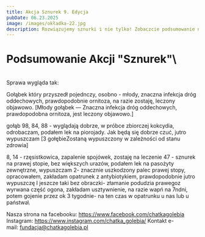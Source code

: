 ```yaml
---
title: Akcja Sznurek 9. Edycja
pubDate: 06.23.2025
image: /images/okładka-22.jpg
description: Rozwiązujemy sznurki i nie tylko! Zobaczcie podsumowanie naszej akcji.
---
```

# Podsumowanie Akcji "Sznurek"\
\
Sprawa wygląda tak: 

Gołąbek który przyszedł pojednczy, osobno - młody, znaczna infekcja dróg oddechowych, prawdopodobnie ornitoza, na razie zostaję, leczony objawowo. \[Młody gołąbek — Znaczna infekcja dróg oddechowych, prawdopodobna ornitoza, jest leczony objawowo.]

gołąb 98, 84, 88 - wyglądają dobrze, w próbce zbiorczej kokcydia, odrobaczam, podałem lek na piorojady. Jak będą się dobrze czuć, jutro wypuszczam \[3 gołębieZostaną wypuszczony w zależności od stanu zdrowia]

8, 14 - rzęsistkowica, zapalenie spojówek, zostaję na leczenie
47 - sznurek na prawej stopie, bez większych urazów, podałem lek na pasożyty zewnętrzne, wypuszczam
2- znacznie uszkodzony palec prawej stopy, opracowałem, zakładam opatrunek z antybiotykiem, prawdopodobnie jutro wypuszczę 
I jeszcze taki bez obraczki- złamanie podudzia prawegoz wyrwana część ogona, zakładam usztywnienie, na razie wapń na 7ndni, potem gojenie przez ok 3 tygodnie- na ten czas w opatrunku u nas lub u państwa\

Nasza strona na facebooku: <https://www.facebook.com/chatkagolebia>
Instagram: <https://www.instagram.com/chatka_golebia/>
Kontakt e-mail: [fundacja@chatkagolebia.pl](mailto:fundacja@chatkagolebia.pl)
